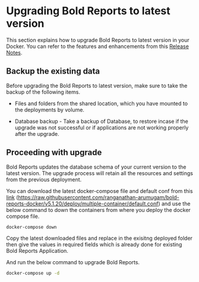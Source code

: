 # Upgrading Bold Reports to latest version

This section explains how to upgrade Bold Reports to latest version in your Docker. You can refer to the features and enhancements from this [Release Notes](https://www.boldreports.com/release-history/embedded-reporting).


## Backup the existing data
Before upgrading the Bold Reports to latest version, make sure to take the backup of the following items.

* Files and folders from the shared location, which you have mounted to the deployments by volume.

* Database backup - Take a backup of Database, to restore incase if the upgrade was not successful or if applications are not working properly after the upgrade.


## Proceeding with upgrade
Bold Reports updates the database schema of your current version to the latest version. The upgrade process will retain all the resources and settings from the previous deployment.

You can download the latest docker-compose file and default conf from this [link](https://raw.githubusercontent.com/ranganathan-arumugam/bold-reports-docker/v5.1.20/deploy/multiple-container/docker-compose.yml) 
(https://raw.githubusercontent.com/ranganathan-arumugam/bold-reports-docker/v5.1.20/deploy/multiple-container/default.conf) and use the below command to down the containers from where you deploy the docker compose file.

```sh
docker-compose down
```

Copy the latest downloaded files and replace in the exisitng deployed folder then give the values in required fields which is already done for existing Bold Reports Application.

And run the below command to upgrade Bold Reports.

```sh
docker-compose up -d
```